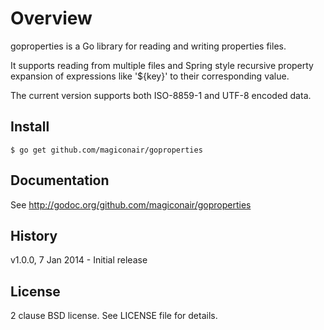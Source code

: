 Overview
========

goproperties is a Go library for reading and writing properties files.

It supports reading from multiple files and Spring style recursive property
expansion of expressions like '${key}' to their corresponding value.

The current version supports both ISO-8859-1 and UTF-8 encoded data.

Install
-------

	$ go get github.com/magiconair/goproperties

Documentation
-------------

See http://godoc.org/github.com/magiconair/goproperties


History
-------

v1.0.0, 7 Jan 2014 - Initial release

License
-------

2 clause BSD license. See LICENSE file for details.

